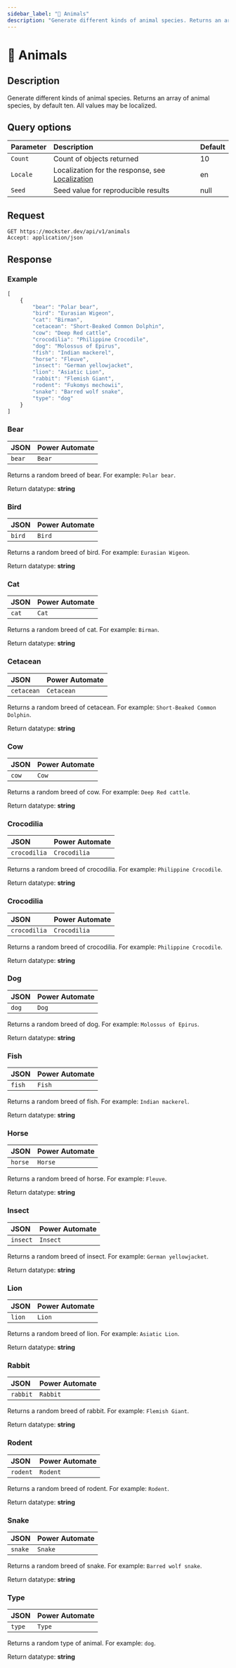 ```yaml
---
sidebar_label: "🐷 Animals"
description: "Generate different kinds of animal species. Returns an array of animal species, by default ten. All values may be localized."
---
```


# 🐷 Animals

## Description

Generate different kinds of animal species. Returns an array of animal species, by default ten. All values may be localized.

## Query options

|Parameter|Description|Default|
|---------|:---------|---------|
|`Count`| Count of objects returned | 10 |
|`Locale`| Localization for the response, see [Localization](./../localization) | en |
|`Seed` | Seed value for reproducible results | null |

## Request

```http title="HTTP"
GET https://mockster.dev/api/v1/animals
Accept: application/json  
```

## Response 

### Example 

```jsx title="JSON"
[
    {
        "bear": "Polar bear",
        "bird": "Eurasian Wigeon",
        "cat": "Birman",
        "cetacean": "Short-Beaked Common Dolphin",
        "cow": "Deep Red cattle",
        "crocodilia": "Philippine Crocodile",
        "dog": "Molossus of Epirus",
        "fish": "Indian mackerel",
        "horse": "Fleuve",
        "insect": "German yellowjacket",
        "lion": "Asiatic Lion",
        "rabbit": "Flemish Giant",
        "rodent": "Fukomys mechowii",
        "snake": "Barred wolf snake",
        "type": "dog"
    }
]
```

### Bear

|JSON|Power Automate|
|:---------|:---------|
`bear`|`Bear`

Returns a random breed of bear. For example: `Polar bear`.

Return datatype: **string**

### Bird

|JSON|Power Automate|
|:---------|:---------|
`bird`|`Bird`

Returns a random breed of bird. For example: `Eurasian Wigeon`.

Return datatype: **string**

### Cat

|JSON|Power Automate|
|:---------|:---------|
`cat`|`Cat`

Returns a random breed of cat. For example: `Birman`.

Return datatype: **string**

### Cetacean

|JSON|Power Automate|
|:---------|:---------|
`cetacean`|`Cetacean`

Returns a random breed of cetacean. For example: `Short-Beaked Common Dolphin`.

Return datatype: **string**

### Cow

|JSON|Power Automate|
|:---------|:---------|
`cow`|`Cow`

Returns a random breed of cow. For example: `Deep Red cattle`.

Return datatype: **string**

### Crocodilia

|JSON|Power Automate|
|:---------|:---------|
`crocodilia`|`Crocodilia`

Returns a random breed of crocodilia. For example: `Philippine Crocodile`.

Return datatype: **string**

### Crocodilia

|JSON|Power Automate|
|:---------|:---------|
`crocodilia`|`Crocodilia`

Returns a random breed of crocodilia. For example: `Philippine Crocodile`.

Return datatype: **string**

### Dog

|JSON|Power Automate|
|:---------|:---------|
`dog`|`Dog`

Returns a random breed of dog. For example: `Molossus of Epirus`.

Return datatype: **string**

### Fish

|JSON|Power Automate|
|:---------|:---------|
`fish`|`Fish`

Returns a random breed of fish. For example: `Indian mackerel`.

Return datatype: **string**

### Horse

|JSON|Power Automate|
|:---------|:---------|
`horse`|`Horse`

Returns a random breed of horse. For example: `Fleuve`.

Return datatype: **string**

### Insect

|JSON|Power Automate|
|:---------|:---------|
`insect`|`Insect`

Returns a random breed of insect. For example: `German yellowjacket`.

Return datatype: **string**

### Lion

|JSON|Power Automate|
|:---------|:---------|
`lion`|`Lion`

Returns a random breed of lion. For example: `Asiatic Lion`.

Return datatype: **string**

### Rabbit

|JSON|Power Automate|
|:---------|:---------|
`rabbit`|`Rabbit`

Returns a random breed of rabbit. For example: `Flemish Giant`.

Return datatype: **string**

### Rodent

|JSON|Power Automate|
|:---------|:---------|
`rodent`|`Rodent`

Returns a random breed of rodent. For example: `Rodent`.

Return datatype: **string**

### Snake

|JSON|Power Automate|
|:---------|:---------|
`snake`|`Snake`

Returns a random breed of snake. For example: `Barred wolf snake`.

Return datatype: **string**

### Type

|JSON|Power Automate|
|:---------|:---------|
`type`|`Type`

Returns a random type of animal. For example: `dog`.

Return datatype: **string**